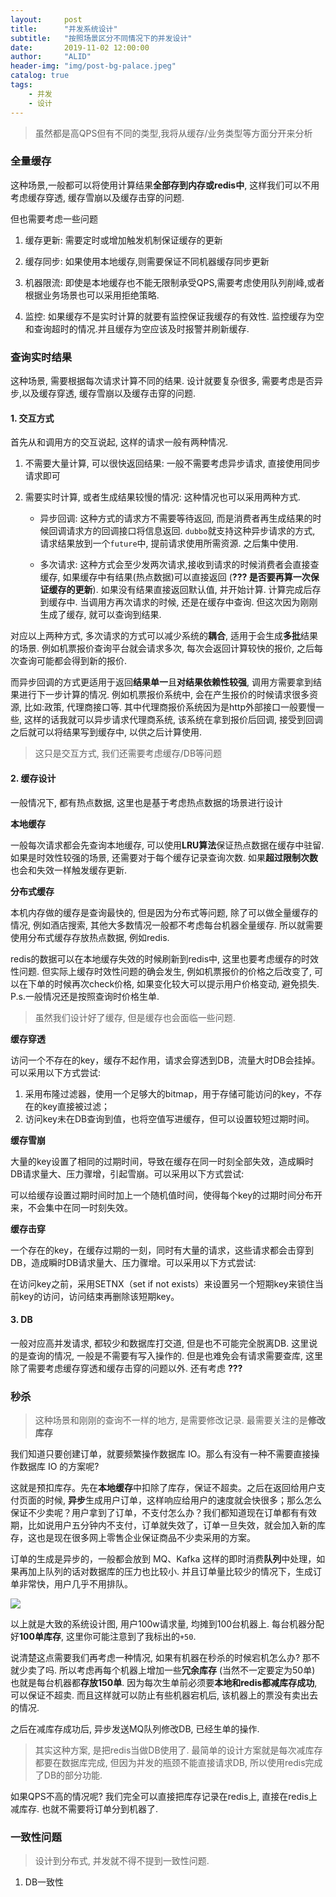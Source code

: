 ```yaml
---
layout:     post
title:      "并发系统设计"
subtitle:   "按照场景区分不同情况下的并发设计"
date:       2019-11-02 12:00:00
author:     "ALID"
header-img: "img/post-bg-palace.jpeg"
catalog: true
tags:
    - 并发
    - 设计
---
```


> 虽然都是高QPS但有不同的类型,我将从缓存/业务类型等方面分开来分析

### 全量缓存

这种场景,一般都可以将使用计算结果**全部存到内存或redis中**, 这样我们可以不用考虑缓存穿透, 缓存雪崩以及缓存击穿的问题.

但也需要考虑一些问题

1. 缓存更新: 需要定时或增加触发机制保证缓存的更新

2. 缓存同步: 如果使用本地缓存,则需要保证不同机器缓存同步更新

3. 机器限流: 即使是本地缓存也不能无限制承受QPS,需要考虑使用队列削峰,或者根据业务场景也可以采用拒绝策略.

4. 监控: 如果缓存不是实时计算的就要有监控保证我缓存的有效性. 监控缓存为空和查询超时的情况.并且缓存为空应该及时报警并刷新缓存.

### 查询实时结果

这种场景, 需要根据每次请求计算不同的结果. 设计就要复杂很多, 需要考虑是否异步,以及缓存穿透, 缓存雪崩以及缓存击穿的问题.

#### 1. 交互方式

首先从和调用方的交互说起, 这样的请求一般有两种情况. 

1. 不需要大量计算, 可以很快返回结果: 一般不需要考虑异步请求, 直接使用同步请求即可

2. 需要实时计算, 或者生成结果较慢的情况: 这种情况也可以采用两种方式.
   
   - 异步回调: 这种方式的请求方不需要等待返回, 而是消费者再生成结果的时候回调请求方的回调接口将信息返回. `dubbo`就支持这种异步请求的方式, 请求结果放到一个`future`中, 提前请求使用所需资源. 之后集中使用.
   
   - 多次请求: 这种方式会至少发两次请求,接收到请求的时候消费者会直接查缓存, 如果缓存中有结果(热点数据)可以直接返回 (**??? 是否要再算一次保证缓存的更新**). 如果没有结果直接返回默认值, 并开始计算. 计算完成后存到缓存中. 当调用方再次请求的时候, 还是在缓存中查询. 但这次因为刚刚生成了缓存, 就可以查询到结果. 

对应以上两种方式, 多次请求的方式可以减少系统的**耦合**, 适用于会生成**多批**结果的场景. 例如机票报价查询平台就会请求多次, 每次会返回计算较快的报价, 之后每次查询可能都会得到新的报价.

而异步回调的方式更适用于返回**结果单一**且**对结果依赖性较强**, 调用方需要拿到结果进行下一步计算的情况. 例如机票报价系统中, 会在产生报价的时候请求很多资源, 比如:政策, 代理商接口等. 其中代理商报价系统因为是http外部接口一般要慢一些, 这样的话我就可以异步请求代理商系统, 该系统在拿到报价后回调, 接受到回调之后就可以将结果写到缓存中, 以供之后计算使用.

> 这只是交互方式, 我们还需要考虑缓存/DB等问题

#### 2. 缓存设计

一般情况下, 都有热点数据, 这里也是基于考虑热点数据的场景进行设计

**本地缓存**

一般每次请求都会先查询本地缓存, 可以使用**LRU算法**保证热点数据在缓存中驻留. 如果是时效性较强的场景, 还需要对于每个缓存记录查询次数. 如果**超过限制次数**也会和失效一样触发缓存更新.

**分布式缓存**

本机内存做的缓存是查询最快的, 但是因为分布式等问题, 除了可以做全量缓存的情况, 例如酒店搜索, 其他大多数情况一般都不考虑每台机器全量缓存. 所以就需要使用分布式缓存存放热点数据, 例如redis.

redis的数据可以在本地缓存失效的时候刷新到redis中, 这里也要考虑缓存的时效性问题. 但实际上缓存时效性问题的确会发生, 例如机票报价的价格之后改变了, 可以在下单的时候再次check价格, 如果变化较大可以提示用户价格变动, 避免损失. P.s.一般情况还是按照查询时价格生单.

> 虽然我们设计好了缓存, 但是缓存也会面临一些问题.

**缓存穿透**

访问一个不存在的key，缓存不起作用，请求会穿透到DB，流量大时DB会挂掉。可以采用以下方式尝试:

1. 采用布隆过滤器，使用一个足够大的bitmap，用于存储可能访问的key，不存在的key直接被过滤；
2. 访问key未在DB查询到值，也将空值写进缓存，但可以设置较短过期时间。

**缓存雪崩**

大量的key设置了相同的过期时间，导致在缓存在同一时刻全部失效，造成瞬时DB请求量大、压力骤增，引起雪崩。可以采用以下方式尝试:

可以给缓存设置过期时间时加上一个随机值时间，使得每个key的过期时间分布开来，不会集中在同一时刻失效。

**缓存击穿**

一个存在的key，在缓存过期的一刻，同时有大量的请求，这些请求都会击穿到DB，造成瞬时DB请求量大、压力骤增。可以采用以下方式尝试:

在访问key之前，采用SETNX（set if not exists）来设置另一个短期key来锁住当前key的访问，访问结束再删除该短期key。

#### 3. DB

一般对应高并发请求, 都较少和数据库打交道, 但是也不可能完全脱离DB. 这里说的是查询的情况, 一般是不需要有写入操作的. 但是也难免会有请求需要查库, 这里除了需要考虑缓存穿透和缓存击穿的问题以外. 还有考虑 **???** 

### 秒杀

> 这种场景和刚刚的查询不一样的地方, 是需要修改记录. 最需要关注的是**修改库存**

我们知道只要创建订单，就要频繁操作数据库 IO。那么有没有一种不需要直接操作数据库 IO 的方案呢?

这就是预扣库存。先在**本地缓存**中扣除了库存，保证不超卖。之后在返回给用户支付页面的时候, **异步**生成用户订单，这样响应给用户的速度就会快很多；那么怎么保证不少卖呢？用户拿到了订单，不支付怎么办？我们都知道现在订单都有有效期，比如说用户五分钟内不支付，订单就失效了，订单一旦失效，就会加入新的库存，这也是现在很多网上零售企业保证商品不少卖采用的方案。

订单的生成是异步的，一般都会放到 MQ、Kafka 这样的即时消费**队列**中处理，如果再加上队列的话对数据库的压力也比较小. 并且订单量比较少的情况下，生成订单非常快，用户几乎不用排队。

![](https://octopus.smcdn.cn/basic/_97b2891aaef807858e93ffb183594b5a/md5/302c663675a700c94d3bec19fcf7aed9.png)

以上就是大致的系统设计图, 用户100w请求量, 均摊到100台机器上. 每台机器分配好**100单库存**, 这里你可能注意到了我标出的`+50`. 

说清楚这点需要我们再考虑一种情况, 如果有机器在秒杀的时候宕机怎么办? 那不就少卖了吗. 所以考虑再每个机器上增加一些**冗余库存** (当然不一定要定为50单) 也就是每台机器都**存放150单**. 因为每次生单前必须要**本地和redis都减库存成功**, 可以保证不超卖. 而且这样就可以防止有些机器宕机后, 该机器上的票没有卖出去的情况.

之后在减库存成功后, 异步发送MQ队列修改DB, 已经生单的操作.

> 其实这种方案, 是把redis当做DB使用了. 最简单的设计方案就是每次减库存都要在数据库完成, 但因为并发的瓶颈不能直接请求DB, 所以使用redis完成了DB的部分功能.

如果QPS不高的情况呢? 我们完全可以直接把库存记录在redis上, 直接在redis上减库存. 也就不需要将订单分到机器了.

### 一致性问题

> 设计到分布式, 并发就不得不提到一致性问题.

1. DB一致性


